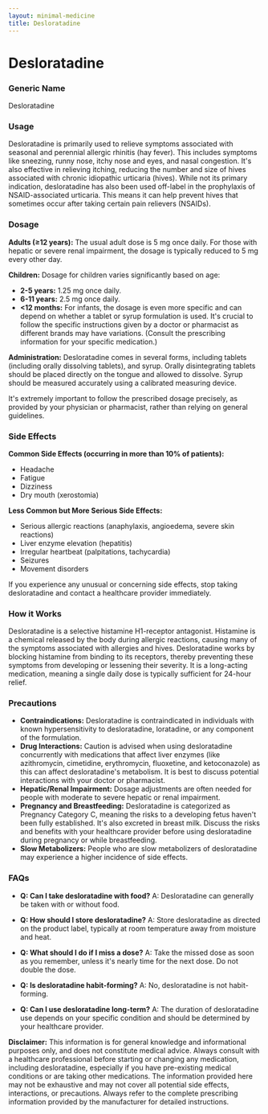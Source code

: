 ```yaml
---
layout: minimal-medicine
title: Desloratadine
---
```


# Desloratadine
### Generic Name
Desloratadine

### Usage
Desloratadine is primarily used to relieve symptoms associated with seasonal and perennial allergic rhinitis (hay fever).  This includes symptoms like sneezing, runny nose, itchy nose and eyes, and nasal congestion. It's also effective in relieving itching, reducing the number and size of hives associated with chronic idiopathic urticaria (hives).  While not its primary indication, desloratadine has also been used off-label in the prophylaxis of NSAID-associated urticaria.  This means it can help prevent hives that sometimes occur after taking certain pain relievers (NSAIDs).

### Dosage

**Adults (≥12 years):** The usual adult dose is 5 mg once daily. For those with hepatic or severe renal impairment, the dosage is typically reduced to 5 mg every other day.

**Children:**  Dosage for children varies significantly based on age:

* **2-5 years:** 1.25 mg once daily.
* **6-11 years:** 2.5 mg once daily.
* **<12 months:**  For infants, the dosage is even more specific and can depend on whether a tablet or syrup formulation is used. It's crucial to follow the specific instructions given by a doctor or pharmacist as different brands may have variations.  (Consult the prescribing information for your specific medication.)

**Administration:** Desloratadine comes in several forms, including tablets (including orally dissolving tablets), and syrup.  Orally disintegrating tablets should be placed directly on the tongue and allowed to dissolve. Syrup should be measured accurately using a calibrated measuring device.

It's extremely important to follow the prescribed dosage precisely, as provided by your physician or pharmacist, rather than relying on general guidelines.


### Side Effects

**Common Side Effects (occurring in more than 10% of patients):**

* Headache
* Fatigue
* Dizziness
* Dry mouth (xerostomia)


**Less Common but More Serious Side Effects:**

* Serious allergic reactions (anaphylaxis, angioedema, severe skin reactions)
* Liver enzyme elevation (hepatitis)
* Irregular heartbeat (palpitations, tachycardia)
* Seizures
* Movement disorders


If you experience any unusual or concerning side effects, stop taking desloratadine and contact a healthcare provider immediately.


### How it Works

Desloratadine is a selective histamine H1-receptor antagonist.  Histamine is a chemical released by the body during allergic reactions, causing many of the symptoms associated with allergies and hives. Desloratadine works by blocking histamine from binding to its receptors, thereby preventing these symptoms from developing or lessening their severity.  It is a long-acting medication, meaning a single daily dose is typically sufficient for 24-hour relief.

### Precautions

* **Contraindications:** Desloratadine is contraindicated in individuals with known hypersensitivity to desloratadine, loratadine, or any component of the formulation.
* **Drug Interactions:**  Caution is advised when using desloratadine concurrently with medications that affect liver enzymes (like azithromycin, cimetidine, erythromycin, fluoxetine, and ketoconazole) as this can affect desloratadine's metabolism.  It is best to discuss potential interactions with your doctor or pharmacist.
* **Hepatic/Renal Impairment:** Dosage adjustments are often needed for people with moderate to severe hepatic or renal impairment.
* **Pregnancy and Breastfeeding:** Desloratadine is categorized as Pregnancy Category C, meaning the risks to a developing fetus haven't been fully established.  It's also excreted in breast milk.  Discuss the risks and benefits with your healthcare provider before using desloratadine during pregnancy or while breastfeeding.
* **Slow Metabolizers:** People who are slow metabolizers of desloratadine may experience a higher incidence of side effects.


### FAQs

* **Q: Can I take desloratadine with food?**  A: Desloratadine can generally be taken with or without food.

* **Q: How should I store desloratadine?** A: Store desloratadine as directed on the product label, typically at room temperature away from moisture and heat.

* **Q: What should I do if I miss a dose?** A: Take the missed dose as soon as you remember, unless it's nearly time for the next dose. Do not double the dose.

* **Q: Is desloratadine habit-forming?** A: No, desloratadine is not habit-forming.

* **Q: Can I use desloratadine long-term?** A:  The duration of desloratadine use depends on your specific condition and should be determined by your healthcare provider.

**Disclaimer:** This information is for general knowledge and informational purposes only, and does not constitute medical advice. Always consult with a healthcare professional before starting or changing any medication, including desloratadine, especially if you have pre-existing medical conditions or are taking other medications.  The information provided here may not be exhaustive and may not cover all potential side effects, interactions, or precautions. Always refer to the complete prescribing information provided by the manufacturer for detailed instructions.
